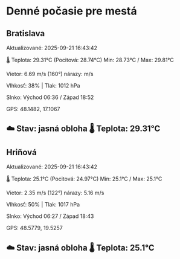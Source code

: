 ﻿# Denné počasie pre mestá

## Bratislava
Aktualizované: 2025-09-21 16:43:42

🌡️ Teplota: 29.31°C 
(Pocitová: 28.74°C)
Min: 28.73°C / Max: 29.81°C

Vietor: 6.69 m/s    (160°) 
nárazy:  m/s

Vlhkosť: 38% | Tlak: 1012 hPa

Slnko: Východ 06:36 / Západ 18:52

GPS: 48.1482, 17.1067

☁️ Stav: jasná obloha        🌡️ Teplota: 29.31°C
---

## Hriňová
Aktualizované: 2025-09-21 16:43:42

🌡️ Teplota: 25.1°C 
(Pocitová: 24.97°C)
Min: 25.1°C / Max: 25.1°C

Vietor: 2.35 m/s (122°)
nárazy: 5.16 m/s

Vlhkosť: 50% | Tlak: 1017 hPa

Slnko: Východ 06:27 / Západ 18:43

GPS: 48.5779, 19.5257

☁️ Stav: jasná obloha        🌡️ Teplota: 25.1°C
---
